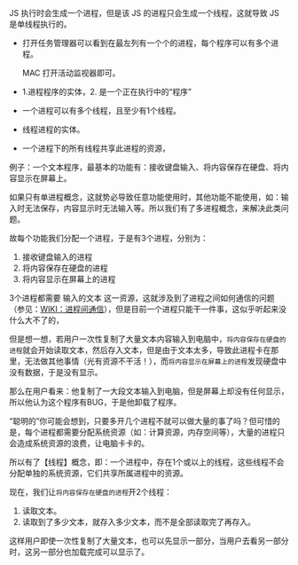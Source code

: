 JS 执行时会生成一个进程，但是该 JS 的进程只会生成一个线程，这就导致 JS 是单线程执行的。

- 打开任务管理器可以看到在最左列有一个个的进程，每个程序可以有多个进程。
  
  MAC 打开活动监视器即可。

- 1.进程程序的实体，2. 是一个正在执行中的“程序”

- 一个进程可以有多个线程，且至少有1个线程。

- 线程进程的实体。

- 一个进程下的所有线程共享此进程的资源，

例子：一个文本程序，最基本的功能有：接收键盘输入、将内容保存在硬盘、将内容显示在屏幕上。

如果只有单进程概念，这就势必导致任意功能使用时，其他功能不能使用，如：输入时无法保存，内容显示时无法输入等。所以我们有了多进程概念，来解决此类问题。

故每个功能我们分配一个进程，于是有3个进程，分别为：

1. 接收键盘输入的进程
2. 将内容保存在硬盘的进程
3. 将内容显示在屏幕上的进程

3个进程都需要 输入的文本 这一资源，这就涉及到了进程之间如何通信的问题（参见：[WIKI：进程间通信](https://zh.wikipedia.org/wiki/%E8%A1%8C%E7%A8%8B%E9%96%93%E9%80%9A%E8%A8%8A)），但是目前一个进程只能干一件事，这似乎听起来没什么大不了的，

但是想一想，若用户一次性复制了大量文本内容输入到电脑中，`将内容保存在硬盘的进程`就会开始读取文本，然后存入文本，但是由于文本太多，导致此进程卡在那里，无法做其他事情（光有资源不干活！），而`将内容显示在屏幕上的进程`发现硬盘中没有数据，于是没有显示。

那么在用户看来：他复制了一大段文本输入到电脑，但是屏幕上却没有任何显示，所以他认为这个程序有BUG，于是他卸载了程序。

“聪明的”你可能会想到，只要多开几个进程不就可以做大量的事了吗？但可惜的是，每个进程都需要分配系统资源（如：计算资源，内存空间等），大量的进程只会造成系统资源的浪费，让电脑卡卡的。

所以有了【线程】概念，即：一个进程中，存在1个或以上的线程，这些线程不会分配单独的系统资源，它们共享所属进程中的资源。

现在，我们让`将内容保存在硬盘的进程`开2个线程：

1. 读取文本。
2. 读取到了多少文本，就存入多少文本，而不是全部读取完了再存入。

这样用户即使一次性复制了大量文本，也可以先显示一部分，当用户去看另一部分时，这另一部分也加载完成可以显示了。